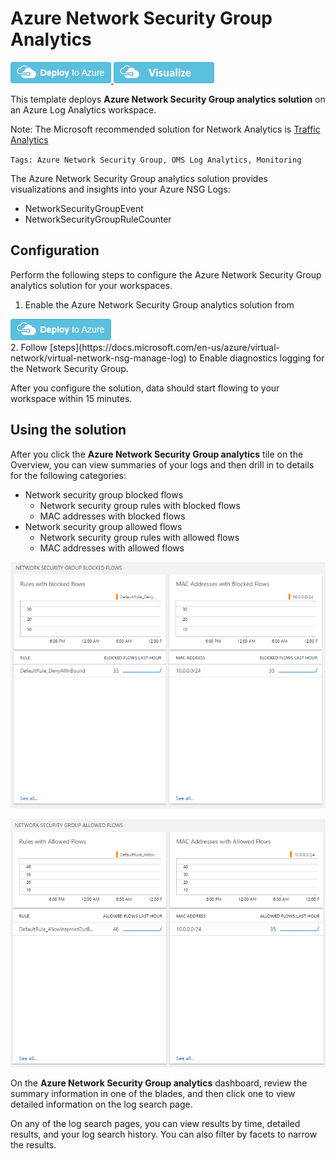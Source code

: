 # Azure Network Security Group Analytics

<a href="https://portal.azure.com/#create/Microsoft.Template/uri/https%3A%2F%2Fraw.githubusercontent.com%2FAzure%2Fazure-quickstart-templates%2Fmaster%2Foms-azurensg-solution%2Fazuredeploy.json" target="_blank">
<img src="https://raw.githubusercontent.com/Azure/azure-quickstart-templates/master/1-CONTRIBUTION-GUIDE/images/deploytoazure.png"/>
</a>
<a href="http://armviz.io/#/?load=https%3A%2F%2Fraw.githubusercontent.com%2FAzure%2Fazure-quickstart-templates%2Fmaster%2Foms-azurensg-solution%2Fazuredeploy.json" target="_blank">
<img src="https://raw.githubusercontent.com/Azure/azure-quickstart-templates/master/1-CONTRIBUTION-GUIDE/images/visualizebutton.png"/>
</a>

This template deploys **Azure Network Security Group analytics solution** on an Azure Log Analytics workspace. 

Note: The Microsoft recommended solution for Network Analytics is [Traffic Analytics](https://docs.microsoft.com/azure/networking/network-monitoring-overview#traffic-analytics) 

`Tags: Azure Network Security Group, OMS Log Analytics, Monitoring`

The Azure Network Security Group analytics solution provides visualizations and insights into your Azure NSG Logs:
* NetworkSecurityGroupEvent
* NetworkSecurityGroupRuleCounter

## Configuration

Perform the following steps to configure the Azure Network Security Group analytics solution for your workspaces.

1. Enable the Azure Network Security Group analytics solution from<BR> <a href="https://portal.azure.com/#create/Microsoft.Template/uri/https%3A%2F%2Fraw.githubusercontent.com%2FAzure%2Fazure-quickstart-templates%2Fmaster%2Foms-azurensg-solution%2Fazuredeploy.json" target="_blank">
<img src="https://raw.githubusercontent.com/Azure/azure-quickstart-templates/master/1-CONTRIBUTION-GUIDE/images/deploytoazure.png"/>
</a><BR>
2. Follow [steps](https://docs.microsoft.com/en-us/azure/virtual-network/virtual-network-nsg-manage-log) to Enable diagnostics logging for the Network Security Group.

After you configure the solution, data should start flowing to your workspace within 15 minutes.

## Using the solution

After you click the **Azure Network Security Group analytics** tile on the Overview, you can view summaries of your logs and then drill in to details for the following categories:

* Network security group blocked flows
  * Network security group rules with blocked flows
  * MAC addresses with blocked flows
* Network security group allowed flows
  * Network security group rules with allowed flows
  * MAC addresses with allowed flows

![image of Azure Network Security Group analytics dashboard](images/log-analytics-nsg01.png)

![image of Azure Network Security Group analytics dashboard](images/log-analytics-nsg02.png)

On the **Azure Network Security Group analytics** dashboard, review the summary information in one of the blades, and then click one to view detailed information on the log search page.

On any of the log search pages, you can view results by time, detailed results, and your log search history. You can also filter by facets to narrow the results.